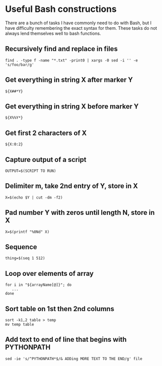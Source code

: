 # Useful Bash constructions

There are a bunch of tasks I have commonly need to do with Bash,
but I have difficulty remembering the exact syntax for them. These
tasks do not always lend themselves well to bash functions.

## Recursively find and replace in files
```shell
find . -type f -name "*.txt" -print0 | xargs -0 sed -i '' -e 's/foo/bar/g'
```

## Get everything in string X after marker Y
```shell
${X##*Y}
```

## Get everything in string X before marker Y
```shell
${X%%Y*}
```

## Get first 2 characters of X
```shell
${X:0:2}
```

## Capture output of a script
```shell
OUTPUT=$(SCRIPT TO RUN)
```

## Delimiter m, take 2nd entry of Y, store in X
```shell
X=$(echo $Y | cut -dm -f2)
```

## Pad number Y with zeros until length N, store in X
```shell
X=$(printf "%0Nd" X)
```

## Sequence
```shell
thing=$(seq 1 512)
```

## Loop over elements of array
```shell
for i in "${arrayName[@]}"; do
   ...
done
```

## Sort table on 1st then 2nd columns
```shell
sort -k1,2 table > temp
mv temp table
```

## Add text to end of line that begins with PYTHONPATH
```shell 
sed -ie 's/^PYTHONPATH*$/& ADDing MORE TEXT TO THE END/g' file
```
